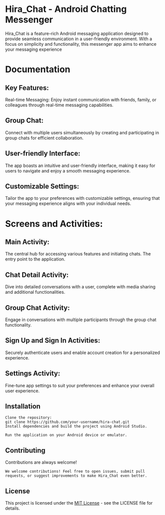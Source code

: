 # Hira_Chat - Android Chatting Messenger

Hira_Chat is a feature-rich Android messaging application designed to provide seamless communication in a user-friendly environment. With a focus on simplicity and functionality, this messenger app aims to enhance your messaging experience


# Documentation

## Key Features:
Real-time Messaging: Enjoy instant communication with friends, family, or colleagues through real-time messaging capabilities.

## Group Chat: 
Connect with multiple users simultaneously by creating and participating in group chats for efficient collaboration.

## User-friendly Interface: 
The app boasts an intuitive and user-friendly interface, making it easy for users to navigate and enjoy a smooth messaging experience.

## Customizable Settings: 
Tailor the app to your preferences with customizable settings, ensuring that your messaging experience aligns with your individual needs.

# Screens and Activities:
## Main Activity: 
The central hub for accessing various features and initiating chats. The entry point to the application.

## Chat Detail Activity: 
Dive into detailed conversations with a user, complete with media sharing and additional functionalities.

## Group Chat Activity: 
Engage in conversations with multiple participants through the group chat functionality.

## Sign Up and Sign In Activities: 
Securely authenticate users and enable account creation for a personalized experience.

## Settings Activity: 
Fine-tune app settings to suit your preferences and enhance your overall user experience.



## Installation

```
Clone the repository:
git clone https://github.com/your-username/hira-chat.git
Install dependencies and build the project using Android Studio.

Run the application on your Android device or emulator.
```

    
## Contributing

Contributions are always welcome!
```
We welcome contributions! Feel free to open issues, submit pull requests, or suggest improvements to make Hira_Chat even better.
```
## License

This project is licensed under the [MIT License](LICENSE) - see the LICENSE file for details.


